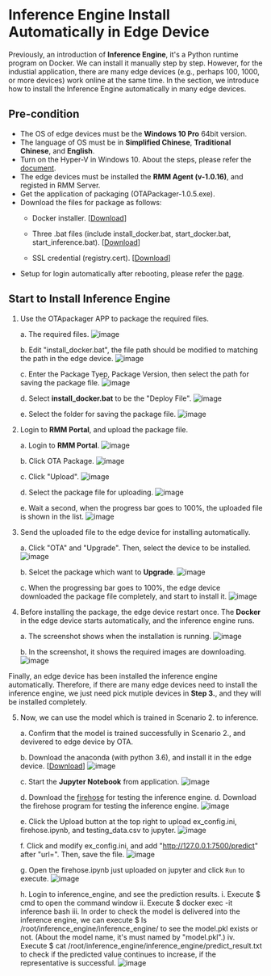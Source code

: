 # Inference Engine Install Automatically in Edge Device

Previously, an introduction of **Inference Engine**, it's a Python runtime program on Docker. We can install it manually step by step. However, for the industial application, there are many edge devices (e.g., perhaps 100, 1000, or more devices) work online at the same time. In the section, we introduce how to install the Inference Engine automatically in many edge devices.

## Pre-condition
* The OS of edge devices must be the **Windows 10 Pro** 64bit version.
* The language of OS must be in **Simplified Chinese**,  **Traditional Chinese**, and **English**.
* Turn on the Hyper-V in Windows 10. About the steps, please refer the [document](https://docs.microsoft.com/zh-tw/virtualization/hyper-v-on-windows/quick-start/enable-hyper-v).
* The edge devices must be installed the **RMM Agent (v-1.0.16)**, and registed in RMM Server.
* Get the application of packaging (OTAPackager-1.0.5.exe).
* Download the files for package as follows: 
   * Docker installer. [[Download](https://store.docker.com/editions/community/docker-ce-desktop-windows)]

   * Three .bat files (include install_docker.bat, start_docker.bat, start_inference.bat). [[Download](http://advgitlab.eastasia.cloudapp.azure.com/EI-PaaS-SampleCode/analytics_framework_service/tree/master/inference_engine/auto_install_docker)]

   * SSL credential (registry.cert). [[Download](http://advgitlab.eastasia.cloudapp.azure.com/EI-PaaS-SampleCode/analytics_framework_service/tree/master/inference_engine/auto_install_docker)]
* Setup for login automatically after rebooting, please refer the [page](http://z88487561.pixnet.net/blog/post/47069245-%5Bwindows%5D-win-10-%E9%96%8B%E6%A9%9F-%E5%85%8D%E5%AF%86%E7%A2%BC-%E8%87%AA%E5%8B%95%E7%99%BB%E5%85%A5-%E5%B0%8F%E6%8A%80%E5%B7%A7).

## Start to Install Inference Engine

1. Use the OTApackager APP to package the required files.
	
	a. The required files.
	![image](../_static/images/inference_engine/01_package.png)

	b. Edit "install_docker.bat", the file path should be modified to matching the path in the edge device.
	![image](../_static/images/inference_engine/02_1.png)

	c. Enter the Package Tyep, Package Version, then select the path for saving the package file.
	![image](../_static/images/inference_engine/02_2_step1.png)

    d. Select **install_docker.bat** to be the "Deploy File".
    ![image](../_static/images/inference_engine/03.png)

    e. Select the folder for saving the package file.
    ![image](../_static/images/inference_engine/04_package_path.png)

2. Login to **RMM Portal**, and upload the package file.
	
	a. Login to **RMM Portal**.
	![image](../_static/images/inference_engine/05_login_RMM.png)

	b. Click OTA Package.
	![image](../_static/images/inference_engine/06_ota_package.png)

	c. Click "Upload".
	![image](../_static/images/inference_engine/07_upload.png)

	d. Select the package file for uploading.
	![image](../_static/images/inference_engine/08_choose_file.png)

	e. Wait a second, when the progress bar goes to 100%, the uploaded file is shown in the list.
	![image](../_static/images/inference_engine/09_upload_progress.png)

3. Send the uploaded file to the edge device for installing automatically.
	
	a. Click "OTA" and "Upgrade". Then, select the device to be installed.
	![image](../_static/images/inference_engine/10_ota_upgrade.png)

	b. Selcet the package which want to **Upgrade**.
	![image](../_static/images/inference_engine/11_upgrade_package.png)

	c. When the progressing bar goes to 100%, the edge device downloaded the package file completely, and start to install it.
	![image](../_static/images/inference_engine/12_upgrade_progress.png)

4. Before installing the package, the edge device restart once. The **Docker** in the edge device starts automatically, and the inference engine runs.

	a. The screenshot shows when the installation is running.
	![image](../_static/images/inference_engine/13_install01.png)

	b. In the screenshot, it shows the required images are downloading.
	![image](../_static/images/inference_engine/14_install02.png)

Finally, an edge device has been installed the inference engine automatically. Therefore, if there are many edge devices need to install the inference engine, we just need pick mutiple devices in **Step 3.**, and they will be installed completely.

5. Now, we can use the model which is trained in Scenario 2. to inference.
	
	a. Confirm that the model is trained successfully in Scenario 2., and devivered to edge device by OTA.

	b. Download the anaconda (with python 3.6), and install it in the edge device. [[Download](https://www.anaconda.com/download/)]
	![image](../images/inference_engine/15.png)
	
	c. Start the **Jupyter Notebook** from application.
	![image](../images/inference_engine/16.png)
	
	d. Download the [firehose](https://github.com/minikai/to_inference_engine_firehose_demo_0904) for testing the inference engine.
	d. Download the firehose program for testing the inference engine.
	![image](../images/inference_engine/17.png)

	e. Click the Upload button at the top right to upload ex_config.ini, firehose.ipynb, and testing_data.csv to jupyter.
	![image](../images/inference_engine/18.png)

	f. Click and modify ex_config.ini, and add "http://127.0.0.1:7500/predict" after "url=". Then, save the file.
	![image](../images/inference_engine/19.png)

	g. Open the firehose.ipynb just uploaded on jupyter and click `Run` to execute.
	![image](../images/inference_engine/20.png)

	h. Login to inference_engine, and see the prediction results.
		  i. Execute $ cmd to open the command window
		 ii. Execute $ docker exec -it inference bash
		iii. In order to check the model is delivered into the inference engine, we can execute $ ls /root/inference_engine/inference_engine/ to see the model.pkl exists or not. (About the model name, it's must named by "model.pkl".)
		 iv. Execute $ cat /root/inference_engine/inference_engine/predict_result.txt to check if the predicted value continues to increase, if the representative is successful.
		![image](../images/inference_engine/21.png)
